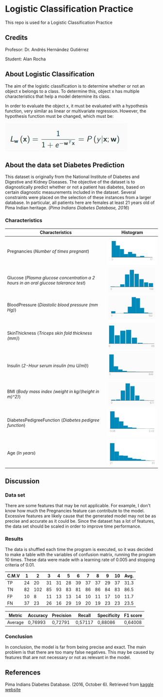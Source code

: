 # Logistic Classification Practice
This repo is used for a Logistic Classification Practice

## Credits
Profesor: Dr. Andrés Hernández Gutiérrez

Student: Alan Rocha

## About Logistic Classification
The aim of the logistic classification is to determine whether or not an object x belongs to a class. To determine this, object x has multiple characteristics that help a model determine its class.

In order to evaluate the object x, it must be evaluated with a hypothesis function, very similar as linear or multivariate regression. However, the hypothesis function must be changed, which must be:

![](./images/function.png)

## About the data set Diabetes Prediction

This dataset is originally from the National Institute of Diabetes and Digestive and Kidney Diseases. The objective of the dataset is to diagnostically predict whether or not a patient has diabetes, based on certain diagnostic measurements included in the dataset. Several constraints were placed on the selection of these instances from a larger database. In particular, all patients here are females at least 21 years old of Pima Indian heritage. (_Pima Indians Diabetes Database, 2016_)

### Characteristics

Characteristics | Histogram | 
--- | --- |
Pregnancies (_Number of times pregnant_) | ![](./images/preg.png) |
Glucose (_Plasma glucose concentration a 2 hours in an oral glucose tolerance test_) | ![](./images/glucose.png) |
BloodPressure (_Diastolic blood pressure (mm Hg)_)| ![](./images/blood.png) |
SkinThickness (_Triceps skin fold thickness (mm)_) | ![](./images/skin.png) |
Insulin (_2-Hour serum insulin (mu U/ml)_) | ![](./images/insulin.png) |
BMI (_Body mass index (weight in kg/(height in m)^2)_) | ![](./images/bmi.png) |
DiabetesPedigreeFunction (_Diabetes pedigree function_) | ![](./images/diab.png) |
Age (_In years_) | ![](./images/age.png) |


## Discussion

### Data set
There are some features that may be not applicable. For example, I don't know how much the Pregnancies feature can contribute to the model. Excessive features are likely cause that the generated model may not be as precise and accurate as it could be. Since the dataset has a lot of features, the data set should be scaled in order to improve time performance.

### Results
The data is shuffled each time the program is executed, so it was decided to make a table with the variables of confusion matrix, running the program 10 times. These data were made with a learning rate of 0.005 and stopping criteria of 0.01.

C.M.V | 1 | 2 | 3 | 4 | 5 | 6 | 7 | 8 | 9 | 10 | Avg. |
--- | --- | --- | --- | --- | --- | --- | --- | --- | --- | --- | --- |
TP | 24 | 20 | 31	| 31 | 28	| 39 | 37	| 37 | 29 | 37 | 31.3 |
TN | 82 | 102 | 85 | 93 | 83 | 81 | 86 | 86 | 84 | 83 | 86.5 |
FP | 10 | 8 | 11 | 13 | 13 | 14 | 10 | 11 | 17 | 10 | 11.7 |
FN | 37 | 23 | 26 | 16 | 29 | 19 | 20 | 19 | 23 | 23 | 23.5 |

Metric | Accuracy | Precision | Recall | Specificity | F1 score |
--- | --- | --- | --- | --- | --- |
Average | 0,76993 | 0,72791 | 0,57117 | 0,88086 | 0,64008 |

### Conclusion
In conclusion, the model is far from being precise and exact. The main problem is that there are too many false negatives. This may be caused by features that are not necessary or not as relevant in the model.

## References
Pima Indians Diabetes Database. (2016, October 6). Retrieved from [kaggle website](https://www.kaggle.com/uciml/pima-indians-diabetes-database)